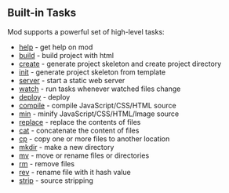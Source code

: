 ## Built-in Tasks
Mod supports a powerful set of high-level tasks:

* [help](https://github.com/modulejs/modjs/tree/master/doc/tasks/help.md) - get help on mod 
* [build](https://github.com/modulejs/modjs/tree/master/doc/tasks/build.md) - build project with html 
* [create](https://github.com/modulejs/modjs/tree/master/doc/tasks/create.md) - generate project skeleton and create project directory 
* [init](https://github.com/modulejs/modjs/tree/master/doc/tasks/init.md) - generate project skeleton from template 
* [server](https://github.com/modulejs/modjs/tree/master/doc/tasks/server.md) - start a static web server 
* [watch](https://github.com/modulejs/modjs/tree/master/doc/tasks/watch.md) - run tasks whenever watched files change 
* [deploy](https://github.com/modulejs/modjs/tree/master/doc/tasks/deploy.md) - deploy 
* [compile](https://github.com/modulejs/modjs/tree/master/doc/tasks/compile.md) - compile JavaScript/CSS/HTML source 
* [min](https://github.com/modulejs/modjs/tree/master/doc/tasks/min.md) - minify JavaScript/CSS/HTML/Image source 
* [replace](https://github.com/modulejs/modjs/tree/master/doc/tasks/replace.md) - replace the contents of files 
* [cat](https://github.com/modulejs/modjs/tree/master/doc/tasks/cat.md) - concatenate the content of files 
* [cp](https://github.com/modulejs/modjs/tree/master/doc/tasks/cp.md) - copy one or more files to another location 
* [mkdir](https://github.com/modulejs/modjs/tree/master/doc/tasks/mkdir.md) - make a new directory 
* [mv](https://github.com/modulejs/modjs/tree/master/doc/tasks/mv.md) - move or rename files or directories 
* [rm](https://github.com/modulejs/modjs/tree/master/doc/tasks/rm.md) - remove files 
* [rev](https://github.com/modulejs/modjs/tree/master/doc/tasks/rev.md) - rename file with it hash value 
* [strip](https://github.com/modulejs/modjs/tree/master/doc/tasks/strip.md) - source stripping 
